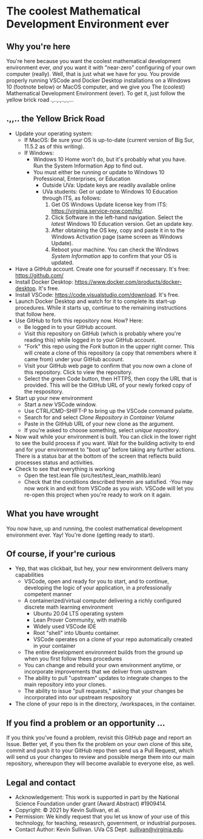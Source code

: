 # The coolest Mathematical Development Environment ever

## Why you're here

You're here because you want the coolest mathematical development environment ever, *and* you want it with "near-zero" configuring of your own computer (really). Well, that is just what we have for you. You provide properly running VSCode and Docker Desktop installations on a Windows 10 (footnote below) or MacOS computer, and we give you The (coolest) Mathematical Development Environment (ever). To get it, just follow the yellow brick road .,..,.,..,.,...

## .,,.. the Yellow Brick Road
- Update your operating system:
  - If MacOS: Be sure your OS is up-to-date (current version of Big Sur, 11.5.2 as of this writing).
  - If Windows: 
    - Windows 10 Home won't do, but it's probably what you have. Run the System Information App to find out.
    - You must either be running or update to Windows 10 Professional, Enterprises, or Education
      - Outside UVa:  Update keys are readily available online
      - UVa students: Get or update to Windows 10 Education through ITS, as follows:
        1. Get OS Windows Update license key from ITS: https://virginia.service-now.com/its/.  
        2. Click Software in the left-hand navigation. Select the *latest* Windows 10 Education version. Get an update key.
        3. After obtaining the OS key, copy and paste it in to the Windows Activation page (same screen as Windows Update).
        4. Reboot your machine. You can check the Windows *System Information* app to confirm that your OS is updated.
- Have a GitHub account. Create one for yourself if necessary. It's free: https://github.com/
- Install Docker Desktop: https://www.docker.com/products/docker-desktop. It's free.
- Install VSCode: https://code.visualstudio.com/download. It's free.
- Launch Docker Desktop and watch for it to complete its start-up procedures. While it starts up, continue to the remaining instructions that follow here. 
- Use GitHub to fork this repository now. How? Here:
  - Be logged in to your GitHub account.
  - Visit *this* repository on GitHub (which is probably where you're reading this) while logged in to your GitHub account.
  - "Fork" this repo using the *Fork* button in the upper right corner. This will create a clone of this repository (a copy that remembers where it came from) under your GitHub account. 
  -   Visit your GitHub web page to confirm that you now own a clone of this repository. Click to view the repository.
  -   Select the green Code button, then HTTPS, then copy the URL that is provided. This will be the GitHub URL of your newly forked copy of the respository.
- Start up your new environment
  - Start a *new* VSCode window. 
  - Use CTRL/CMD-SHIFT-P to bring up the VSCode command palatte. 
  - Search for and select *Clone Repository in Container Volume*
  - Paste in the GitHub URL of your new clone as the argument.
  - If you're asked to choose something, select *unique repository*.
- Now wait while your environment is built. You can click in the lower right to see the build process if you want. Wait for the building activity to end and for your environment to "boot up" before taking any further actions. There is a status bar at the bottom of the screen that reflects build processes status and activities.
- Check to see that everything is working
  - Open the test.lean file (src/test/test_lean_mathlib.lean)
  - Check that the conditions described therein are satisfied.
-You may now work in and exit from VSCode as you wish. VSCode will let you re-open this project when you're ready to work on it again.

## What you have wrought

You now have, up and running, the coolest mathematical development environment ever. Yay! You're done (getting ready to start).

## Of course, if your're curious
- Yep, that was clickbait, but hey, your new environment delivers many capabilities 
  - VSCode, open and ready for you to start, and to continue, developing the logic of your application, in a professionally competent manner
  - A containerized/virtual computer delivering a richly configured discrete math learning environment
    - Ubuntu 20.04 LTS operating system
    - Lean Prover Community, with mathlib
    - Widely used VSCode IDE
    - Root "shell" into Ubuntu container.
    - VSCode operates on a clone of your repo automatically created in your container
  - The entire development environment builds from the ground up when you first follow thees procedures
  - You can change and rebuild your own environment anytime, or incorporate improvements that we deliver from upstream 
  - The ability to pull "upstream" updates to integrate changes to the main repository into your clones. 
  - The ability to issue "pull requests," asking that your changes be incorporated into our upstream respository 
- The clone of your repo is in the directory, /workspaces, in the container. 

## If you find a problem or an opportunity ...
If you think you've found a problem, revisit this GitHub page and report an Issue. Better yet, if you then fix the problem on your own clone of this site, commit and push it to your GitHub repo then send us a Pull Request, which will send us your changes to review and possible merge them into our main repository, whereupon they will become available to everyone else, as well.  


## Legal and contact
- Acknowledgement: This work is supported in part by the National Science Foundation under grant (Award Abstract) #1909414.
- Copyright: © 2021 by Kevin Sullivan, et al.
- Permission: We kindly request that you let us know of your use of this technology, for teaching, reseasrch, government, or industrial purposes. 
- Contact Author: Kevin Sullivan. UVa CS Dept. sullivan@virginia.edu. 
